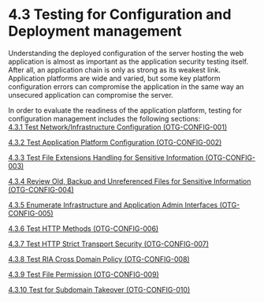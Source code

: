 # 4.3 Testing for Configuration and Deployment management

Understanding the deployed configuration of the server hosting the web application is almost as important as the application security testing itself. After all, an application chain is only as strong as its weakest link. Application platforms are wide and varied, but some key platform configuration errors can compromise the application in the same way an unsecured application can compromise the server.

In order to evaluate the readiness of the application platform, testing for configuration management includes the following sections:\
[4.3.1 Test Network/Infrastructure Configuration (OTG-CONFIG-001)](4.3.1_Test_Network_Infrastructure_Configuration_OTG-CONFIG-001.md)

[4.3.2 Test Application Platform Configuration (OTG-CONFIG-002)](4.3.2_Test_Application_Platform_Configuration_OTG-CONFIG-002.md)

[4.3.3 Test File Extensions Handling for Sensitive Information (OTG-CONFIG-003)](4.3.3_Test_File_Extensions_Handling_for_Sensitive_Information_OTG-CONFIG-003.md)

[4.3.4 Review Old, Backup and Unreferenced Files for Sensitive Information (OTG-CONFIG-004)](4.3.4_Review_Old_Backup_and_Unreferenced_Files_for_Sensitive_Information_OTG-CONFIG-004.md)

[4.3.5 Enumerate Infrastructure and Application Admin Interfaces (OTG-CONFIG-005)](4.3.5_Enumerate_Infrastructure_and_Application_Admin_Interfaces_OTG-CONFIG-005.md)

[4.3.6 Test HTTP Methods (OTG-CONFIG-006)](4.3.6_Test_HTTP_Methods_OTG-CONFIG-006.md)

[4.3.7 Test HTTP Strict Transport Security (OTG-CONFIG-007)](4.3.7_Test_HTTP_Strict_Transport_Security_OTG-CONFIG-007.md)

[4.3.8 Test RIA Cross Domain Policy (OTG-CONFIG-008)](4.3.8_Test_RIA_Cross_Domain_Policy_OTG-CONFIG-008.md)

[4.3.9 Test File Permission (OTG-CONFIG-009)](4.3.9_Test_File_Permission_OTG-CONFIG-009.md)

[4.3.10 Test for Subdomain Takeover (OTG-CONFIG-010)](4.3.10_Test_for_Subdomain_Takeover_OTG-CONFIG-010.md)

